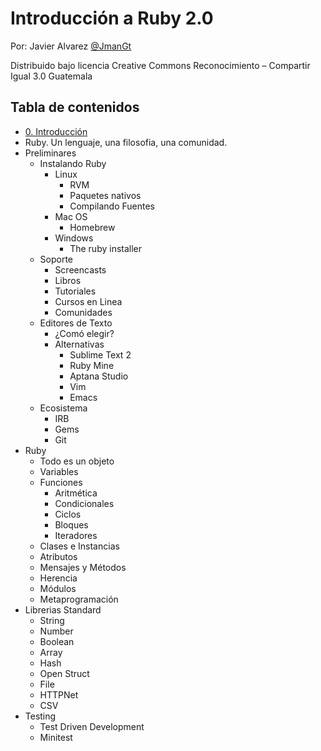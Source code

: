 # Introducción a Ruby 2.0 
Por: Javier Alvarez [@JmanGt](http://twitter.com/jmangt)

Distribuido bajo licencia Creative Commons Reconocimiento – Compartir Igual 3.0 Guatemala

## Tabla de contenidos

* [0. Introducción](https://github.com/jalvarezsamayoa/libro-introduccion-a-ruby-2.0/blob/master/capitulos/0.Introduccion.md)
* Ruby. Un lenguaje, una filosofia, una comunidad.
* Preliminares
  * Instalando Ruby
    * Linux
      * RVM
      * Paquetes nativos
      * Compilando Fuentes
    * Mac OS
      * Homebrew
    * Windows
      * The ruby installer
  * Soporte
    * Screencasts
    * Libros
    * Tutoriales
    * Cursos en Linea
    * Comunidades
  * Editores de Texto
    * ¿Comó elegir?
    * Alternativas
      * Sublime Text 2
      * Ruby Mine
      * Aptana Studio
      * Vim
      * Emacs
  * Ecosistema
    * IRB
    * Gems
    * Git
* Ruby
  * Todo es un objeto
  * Variables
  * Funciones
    * Aritmética
    * Condicionales
    * Ciclos
    * Bloques
    * Iteradores
  * Clases e Instancias
  * Atributos
  * Mensajes y Métodos
  * Herencia
  * Módulos
  * Metaprogramación
* Librerias Standard
  * String
  * Number
  * Boolean
  * Array
  * Hash
  * Open Struct
  * File
  * HTTPNet
  * CSV
* Testing
  * Test Driven Development
  * Minitest
   

